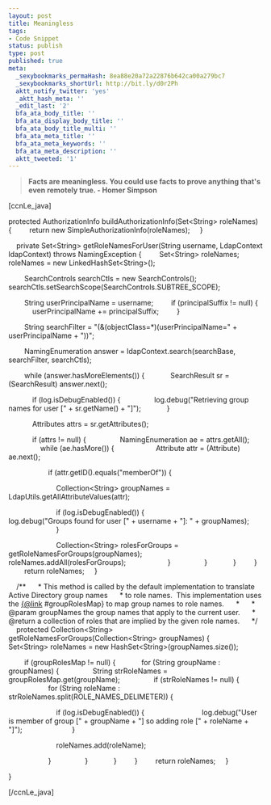```yaml
---
layout: post
title: Meaningless
tags:
- Code Snippet
status: publish
type: post
published: true
meta:
  _sexybookmarks_permaHash: 8ea88e20a72a22876b642ca00a279bc7
  _sexybookmarks_shortUrl: http://bit.ly/d0r2Ph
  aktt_notify_twitter: 'yes'
  _aktt_hash_meta: ''
  _edit_last: '2'
  bfa_ata_body_title: ''
  bfa_ata_display_body_title: ''
  bfa_ata_body_title_multi: ''
  bfa_ata_meta_title: ''
  bfa_ata_meta_keywords: ''
  bfa_ata_meta_description: ''
  aktt_tweeted: '1'
---
```

<blockquote><strong>Facts are meaningless. You could use facts to prove anything that's even remotely true.
- Homer Simpson</strong></blockquote>
[ccnLe_java]

protected AuthorizationInfo buildAuthorizationInfo(Set&lt;String&gt; roleNames) {
        return new SimpleAuthorizationInfo(roleNames);
    }

    private Set&lt;String&gt; getRoleNamesForUser(String username, LdapContext ldapContext) throws NamingException {
        Set&lt;String&gt; roleNames;
        roleNames = new LinkedHashSet&lt;String&gt;();

        SearchControls searchCtls = new SearchControls();
        searchCtls.setSearchScope(SearchControls.SUBTREE_SCOPE);

        String userPrincipalName = username;
        if (principalSuffix != null) {
            userPrincipalName += principalSuffix;
        }

        String searchFilter = "(&amp;(objectClass=*)(userPrincipalName=" + userPrincipalName + "))";

        NamingEnumeration answer = ldapContext.search(searchBase, searchFilter, searchCtls);

        while (answer.hasMoreElements()) {
            SearchResult sr = (SearchResult) answer.next();

            if (log.isDebugEnabled()) {
                log.debug("Retrieving group names for user [" + sr.getName() + "]");
            }

            Attributes attrs = sr.getAttributes();

            if (attrs != null) {
                NamingEnumeration ae = attrs.getAll();
                while (ae.hasMore()) {
                    Attribute attr = (Attribute) ae.next();

                    if (attr.getID().equals("memberOf")) {

                        Collection&lt;String&gt; groupNames = LdapUtils.getAllAttributeValues(attr);

                        if (log.isDebugEnabled()) {
                            log.debug("Groups found for user [" + username + "]: " + groupNames);
                        }

                        Collection&lt;String&gt; rolesForGroups = getRoleNamesForGroups(groupNames);
                        roleNames.addAll(rolesForGroups);
                    }
                }
            }
        }
        return roleNames;
    }

    /**
     * This method is called by the default implementation to translate Active Directory group names
     * to role names.  This implementation uses the <a href="mailto:{@link">{@link</a> #groupRolesMap} to map group names to role names.
     *
     * @param groupNames the group names that apply to the current user.
     * @return a collection of roles that are implied by the given role names.
     */
    protected Collection&lt;String&gt; getRoleNamesForGroups(Collection&lt;String&gt; groupNames) {
        Set&lt;String&gt; roleNames = new HashSet&lt;String&gt;(groupNames.size());

        if (groupRolesMap != null) {
            for (String groupName : groupNames) {
                String strRoleNames = groupRolesMap.get(groupName);
                if (strRoleNames != null) {
                    for (String roleName : strRoleNames.split(ROLE_NAMES_DELIMETER)) {

                        if (log.isDebugEnabled()) {
                            log.debug("User is member of group [" + groupName + "] so adding role [" + roleName + "]");
                        }

                        roleNames.add(roleName);

                    }
                }
            }
        }
        return roleNames;
    }

}

[/ccnLe_java] 
